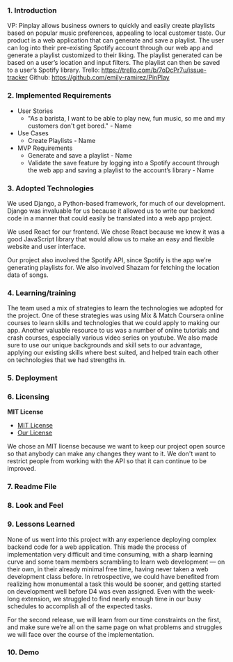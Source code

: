 ### 1. Introduction
VP: Pinplay allows business owners to quickly and easily create playlists based on popular music preferences, appealing to local customer taste. 
Our product is a web application that can generate and save a playlist. The user can log into their pre-existing Spotify account through our web app and generate a playlist customized to their liking. The playlist generated can be based on a user’s location and input filters. The playlist can then be saved to a user’s Spotify library. 
Trello: https://trello.com/b/7oDcPr7u/issue-tracker
Github: https://github.com/emily-ramirez/PinPlay

### 2. Implemented Requirements
* User Stories
    * "As a barista, I want to be able to play new, fun music, so me and my customers don't get bored."   - Name
* Use Cases
    * Create Playlists - Name
* MVP Requirements 
    * Generate and save a playlist - Name
    * Validate the save feature by logging into a Spotify account through the web app and saving a playlist to the account’s library - Name

### 3. Adopted Technologies
We used Django, a Python-based framework, for much of our development. Django was invaluable for us because it allowed us to write our backend code in a manner that could easily be translated into a web app project.

We used React for our frontend. We chose React because we knew it was a good JavaScript library that would allow us to make an easy and flexible website and user interface.

Our project also involved the Spotify API, since Spotify is the app we’re generating playlists for. We also involved Shazam for fetching the location data of songs.

### 4. Learning/training
The team used a mix of strategies to learn the technologies we adopted for the project. One of these strategies was using Mix & Match Coursera online courses to learn skills and technologies that we could apply to making our app. Another valuable resource to us was a number of online tutorials and crash courses, especially various video series on youtube. We also made sure to use our unique backgrounds and skill sets to our advantage, applying our existing skills where best suited, and helped train each other on technologies that we had strengths in.

### 5. Deployment

### 6. Licensing

**MIT License** 
* [MIT License](https://choosealicense.com/licenses/mit/)
* [Our License](../LICENSE)

We chose an MIT license because we want to keep our project open source so that anybody can make any changes they want to it. We don't want to restrict people from working with the API so that it can continue to be improved. 

### 7. Readme File

### 8. Look and Feel

### 9. Lessons Learned
None of us went into this project with any experience deploying complex backend code for a web application. This made the process of implementation very difficult and time consuming, with a sharp learning curve and some team members scrambling to learn web development —  on their own, in their already minimal free time, having never taken a web development class before. In retrospective, we could have benefited from realizing how monumental a task this would be sooner, and getting started on development well before D4 was even assigned. Even with the week-long extension, we struggled to find nearly enough time in our busy schedules to accomplish all of the expected tasks.

For the second release, we will learn from our time constraints on the first, and make sure we’re all on the same page on what problems and struggles we will face over the course of the implementation.

### 10. Demo
